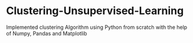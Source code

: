 # Clustering-Unsupervised-Learning
Implemented clustering Algorithm using Python from scratch with the help of Numpy, Pandas and Matplotlib
